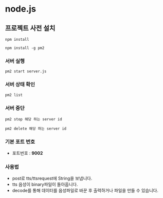 # node.js

## 프로젝트 사전 설치

```
npm install
```

```
npm install -g pm2
```

### 서버 실행

```
pm2 start server.js
```

### 서버 상태 확인

```
pm2 list
```

### 서버 중단
```
pm2 stop 해당 하는 server id
```
```
pm2 delete 해당 하는 server id
```

### 기본 포트 번호

- 포트번호 : **9002**

### 사용법

- post로 tts/ttsrequest에 String을 보냅니다.
- tts 음성이 binary파일이 돌아옵니다.
- decode를 통해 데이터를 음성파일로 바꾼 후 출력하거나 파일을 만들 수 있습니다.

